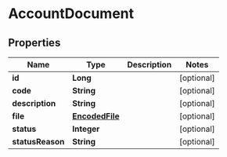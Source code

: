 # AccountDocument

## Properties
Name | Type | Description | Notes
------------ | ------------- | ------------- | -------------
**id** | **Long** |  |  [optional]
**code** | **String** |  |  [optional]
**description** | **String** |  |  [optional]
**file** | [**EncodedFile**](EncodedFile.md) |  |  [optional]
**status** | **Integer** |  |  [optional]
**statusReason** | **String** |  |  [optional]
